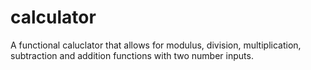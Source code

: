 # calculator

A functional caluclator that allows for modulus, division, multiplication, subtraction and addition functions with two number inputs. 
